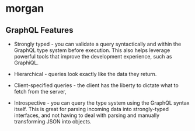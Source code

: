 # morgan

## GraphQL Features

- Strongly typed - you can validate a query syntactically and within the GraphQL type system before execution. This also helps leverage powerful tools that improve the development experience, such as GraphiQL.

- Hierarchical - queries look exactly like the data they return.

- Client-specified queries - the client has the liberty to dictate what to fetch from the server,

* Introspective - you can query the type system using the GraphQL syntax itself. This is great for parsing incoming data into strongly-typed interfaces, and not having to deal with parsing and manually transforming JSON into objects.
